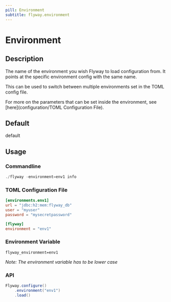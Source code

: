 ```yaml
---
pill: Environment
subtitle: flyway.environment
---
```


# Environment

## Description
The name of the environment you wish Flyway to load configuration from. It points at the specific environment config with the same name.

This can be used to switch between multiple environments set in the TOML config file.

For more on the parameters that can be set inside the environment, see [here](configuration/TOML Configuration File).

## Default
default

## Usage

### Commandline
```powershell
./flyway -environment=env1 info
```

### TOML Configuration File
```toml
[environments.env1]
url = "jdbc:h2:mem:flyway_db"
user = "myuser"
password = "mysecretpassword"

[flyway]
environment = "env1"
```

### Environment Variable
```properties
flyway_environment=env1
```
_Note: The environment variable has to be lower case_
### API

```java
Flyway.configure()
    .environment("env1")   
    .load()
```
